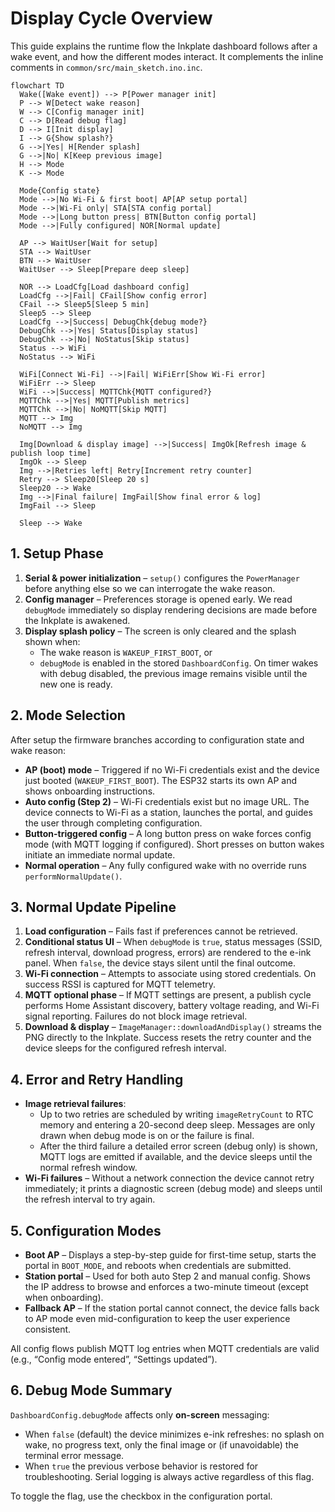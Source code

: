 # Display Cycle Overview

This guide explains the runtime flow the Inkplate dashboard follows after a wake event, and how the different modes interact. It complements the inline comments in `common/src/main_sketch.ino.inc`.

```mermaid
flowchart TD
  Wake([Wake event]) --> P[Power manager init]
  P --> W[Detect wake reason]
  W --> C[Config manager init]
  C --> D[Read debug flag]
  D --> I[Init display]
  I --> G{Show splash?}
  G -->|Yes| H[Render splash]
  G -->|No| K[Keep previous image]
  H --> Mode
  K --> Mode

  Mode{Config state}
  Mode -->|No Wi-Fi & first boot| AP[AP setup portal]
  Mode -->|Wi-Fi only| STA[STA config portal]
  Mode -->|Long button press| BTN[Button config portal]
  Mode -->|Fully configured| NOR[Normal update]

  AP --> WaitUser[Wait for setup]
  STA --> WaitUser
  BTN --> WaitUser
  WaitUser --> Sleep[Prepare deep sleep]

  NOR --> LoadCfg[Load dashboard config]
  LoadCfg -->|Fail| CFail[Show config error]
  CFail --> Sleep5[Sleep 5 min]
  Sleep5 --> Sleep
  LoadCfg -->|Success| DebugChk{debug mode?}
  DebugChk -->|Yes| Status[Display status]
  DebugChk -->|No| NoStatus[Skip status]
  Status --> WiFi
  NoStatus --> WiFi

  WiFi[Connect Wi-Fi] -->|Fail| WiFiErr[Show Wi-Fi error]
  WiFiErr --> Sleep
  WiFi -->|Success| MQTTChk{MQTT configured?}
  MQTTChk -->|Yes| MQTT[Publish metrics]
  MQTTChk -->|No| NoMQTT[Skip MQTT]
  MQTT --> Img
  NoMQTT --> Img

  Img[Download & display image] -->|Success| ImgOk[Refresh image & publish loop time]
  ImgOk --> Sleep
  Img -->|Retries left| Retry[Increment retry counter]
  Retry --> Sleep20[Sleep 20 s]
  Sleep20 --> Wake
  Img -->|Final failure| ImgFail[Show final error & log]
  ImgFail --> Sleep

  Sleep --> Wake
```

## 1. Setup Phase

1. **Serial & power initialization** – `setup()` configures the `PowerManager` before anything else so we can interrogate the wake reason.
2. **Config manager** – Preferences storage is opened early. We read `debugMode` immediately so display rendering decisions are made before the Inkplate is awakened.
3. **Display splash policy** – The screen is only cleared and the splash shown when:
   - The wake reason is `WAKEUP_FIRST_BOOT`, or
   - `debugMode` is enabled in the stored `DashboardConfig`.
   On timer wakes with debug disabled, the previous image remains visible until the new one is ready.

## 2. Mode Selection

After setup the firmware branches according to configuration state and wake reason:

- **AP (boot) mode** – Triggered if no Wi-Fi credentials exist and the device just booted (`WAKEUP_FIRST_BOOT`). The ESP32 starts its own AP and shows onboarding instructions.
- **Auto config (Step 2)** – Wi-Fi credentials exist but no image URL. The device connects to Wi-Fi as a station, launches the portal, and guides the user through completing configuration.
- **Button-triggered config** – A long button press on wake forces config mode (with MQTT logging if configured). Short presses on button wakes initiate an immediate normal update.
- **Normal operation** – Any fully configured wake with no override runs `performNormalUpdate()`.

## 3. Normal Update Pipeline

1. **Load configuration** – Fails fast if preferences cannot be retrieved.
2. **Conditional status UI** – When `debugMode` is `true`, status messages (SSID, refresh interval, download progress, errors) are rendered to the e-ink panel. When `false`, the device stays silent until the final outcome.
3. **Wi-Fi connection** – Attempts to associate using stored credentials. On success RSSI is captured for MQTT telemetry.
4. **MQTT optional phase** – If MQTT settings are present, a publish cycle performs Home Assistant discovery, battery voltage reading, and Wi-Fi signal reporting. Failures do not block image retrieval.
5. **Download & display** – `ImageManager::downloadAndDisplay()` streams the PNG directly to the Inkplate. Success resets the retry counter and the device sleeps for the configured refresh interval.

## 4. Error and Retry Handling

- **Image retrieval failures**:
  - Up to two retries are scheduled by writing `imageRetryCount` to RTC memory and entering a 20-second deep sleep. Messages are only drawn when debug mode is on or the failure is final.
  - After the third failure a detailed error screen (debug only) is shown, MQTT logs are emitted if available, and the device sleeps until the normal refresh window.
- **Wi-Fi failures** – Without a network connection the device cannot retry immediately; it prints a diagnostic screen (debug mode) and sleeps until the refresh interval to try again.

## 5. Configuration Modes

- **Boot AP** – Displays a step-by-step guide for first-time setup, starts the portal in `BOOT_MODE`, and reboots when credentials are submitted.
- **Station portal** – Used for both auto Step 2 and manual config. Shows the IP address to browse and enforces a two-minute timeout (except when onboarding).
- **Fallback AP** – If the station portal cannot connect, the device falls back to AP mode even mid-configuration to keep the user experience consistent.

All config flows publish MQTT log entries when MQTT credentials are valid (e.g., “Config mode entered”, “Settings updated”).

## 6. Debug Mode Summary

`DashboardConfig.debugMode` affects only **on-screen** messaging:

- When `false` (default) the device minimizes e-ink refreshes: no splash on wake, no progress text, only the final image or (if unavoidable) the terminal error message.
- When `true` the previous verbose behavior is restored for troubleshooting. Serial logging is always active regardless of this flag.

To toggle the flag, use the checkbox in the configuration portal.
